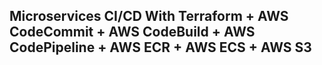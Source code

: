 ## Microservices CI/CD With Terraform + AWS CodeCommit + AWS CodeBuild + AWS CodePipeline + AWS ECR + AWS ECS + AWS S3
